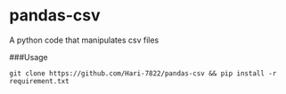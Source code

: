 # pandas-csv
A python code that manipulates csv files

###Usage

```git clone https://github.com/Hari-7822/pandas-csv && pip install -r requirement.txt```
